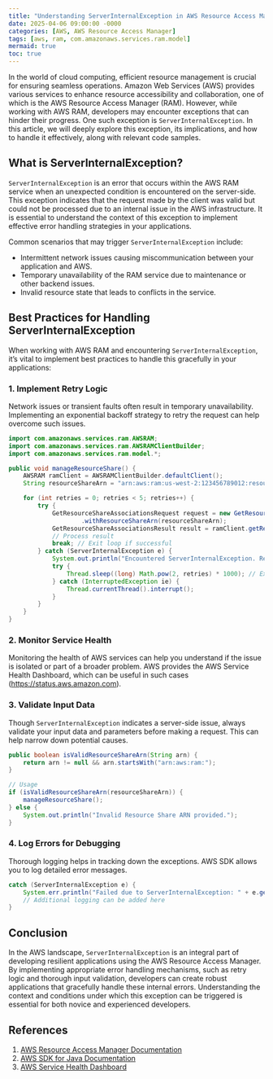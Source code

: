 ```yaml
---
title: "Understanding ServerInternalException in AWS Resource Access Manager"
date: 2025-04-06 09:00:00 -0000
categories: [AWS, AWS Resource Access Manager]
tags: [aws, ram, com.amazonaws.services.ram.model]
mermaid: true
toc: true
---
```



In the world of cloud computing, efficient resource management is crucial for ensuring seamless operations. Amazon Web Services (AWS) provides various services to enhance resource accessibility and collaboration, one of which is the AWS Resource Access Manager (RAM). However, while working with AWS RAM, developers may encounter exceptions that can hinder their progress. One such exception is `ServerInternalException`. In this article, we will deeply explore this exception, its implications, and how to handle it effectively, along with relevant code samples.

## What is ServerInternalException?

`ServerInternalException` is an error that occurs within the AWS RAM service when an unexpected condition is encountered on the server-side. This exception indicates that the request made by the client was valid but could not be processed due to an internal issue in the AWS infrastructure. It is essential to understand the context of this exception to implement effective error handling strategies in your applications.

Common scenarios that may trigger `ServerInternalException` include:

- Intermittent network issues causing miscommunication between your application and AWS.
- Temporary unavailability of the RAM service due to maintenance or other backend issues.
- Invalid resource state that leads to conflicts in the service.

## Best Practices for Handling ServerInternalException

When working with AWS RAM and encountering `ServerInternalException`, it’s vital to implement best practices to handle this gracefully in your applications:

### 1. Implement Retry Logic

Network issues or transient faults often result in temporary unavailability. Implementing an exponential backoff strategy to retry the request can help overcome such issues.

```java
import com.amazonaws.services.ram.AWSRAM;
import com.amazonaws.services.ram.AWSRAMClientBuilder;
import com.amazonaws.services.ram.model.*;

public void manageResourceShare() {
    AWSRAM ramClient = AWSRAMClientBuilder.defaultClient();
    String resourceShareArn = "arn:aws:ram:us-west-2:123456789012:resource-share/your-share";

    for (int retries = 0; retries < 5; retries++) {
        try {
            GetResourceShareAssociationsRequest request = new GetResourceShareAssociationsRequest()
                    .withResourceShareArn(resourceShareArn);
            GetResourceShareAssociationsResult result = ramClient.getResourceShareAssociations(request);
            // Process result
            break; // Exit loop if successful
        } catch (ServerInternalException e) {
            System.out.println("Encountered ServerInternalException. Retrying...");
            try {
                Thread.sleep((long) Math.pow(2, retries) * 1000); // Exponential backoff
            } catch (InterruptedException ie) {
                Thread.currentThread().interrupt();
            }
        }
    }
}
```

### 2. Monitor Service Health

Monitoring the health of AWS services can help you understand if the issue is isolated or part of a broader problem. AWS provides the AWS Service Health Dashboard, which can be useful in such cases (https://status.aws.amazon.com).

### 3. Validate Input Data

Though `ServerInternalException` indicates a server-side issue, always validate your input data and parameters before making a request. This can help narrow down potential causes.

```java
public boolean isValidResourceShareArn(String arn) {
    return arn != null && arn.startsWith("arn:aws:ram:");
}

// Usage
if (isValidResourceShareArn(resourceShareArn)) {
    manageResourceShare();
} else {
    System.out.println("Invalid Resource Share ARN provided.");
}
```

### 4. Log Errors for Debugging

Thorough logging helps in tracking down the exceptions. AWS SDK allows you to log detailed error messages.

```java
catch (ServerInternalException e) {
    System.err.println("Failed due to ServerInternalException: " + e.getMessage());
    // Additional logging can be added here
}
```

## Conclusion

In the AWS landscape, `ServerInternalException` is an integral part of developing resilient applications using the AWS Resource Access Manager. By implementing appropriate error handling mechanisms, such as retry logic and thorough input validation, developers can create robust applications that gracefully handle these internal errors. Understanding the context and conditions under which this exception can be triggered is essential for both novice and experienced developers.

## References

1. [AWS Resource Access Manager Documentation](https://docs.aws.amazon.com/ram/latest/userguide/what-is.html)
2. [AWS SDK for Java Documentation](https://docs.aws.amazon.com/sdk-for-java/latest/developer-guide/home.html)
3. [AWS Service Health Dashboard](https://status.aws.amazon.com)